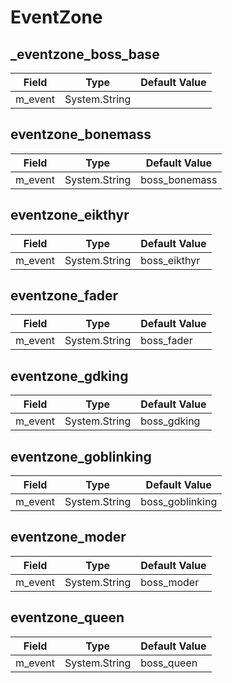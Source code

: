 # EventZone

## _eventzone_boss_base

|Field|Type|Default Value|
|-----|----|-------------|
|m_event|System.String||

## eventzone_bonemass

|Field|Type|Default Value|
|-----|----|-------------|
|m_event|System.String|boss_bonemass|

## eventzone_eikthyr

|Field|Type|Default Value|
|-----|----|-------------|
|m_event|System.String|boss_eikthyr|

## eventzone_fader

|Field|Type|Default Value|
|-----|----|-------------|
|m_event|System.String|boss_fader|

## eventzone_gdking

|Field|Type|Default Value|
|-----|----|-------------|
|m_event|System.String|boss_gdking|

## eventzone_goblinking

|Field|Type|Default Value|
|-----|----|-------------|
|m_event|System.String|boss_goblinking|

## eventzone_moder

|Field|Type|Default Value|
|-----|----|-------------|
|m_event|System.String|boss_moder|

## eventzone_queen

|Field|Type|Default Value|
|-----|----|-------------|
|m_event|System.String|boss_queen|

